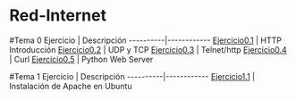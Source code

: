 # Red-Internet

#Tema 0
Ejercicio | Descripción
----------|------------
[Ejercicio0.1](/ActividadesTema0/HTTP_Introduction.md) | HTTP Introducción
[Ejercicio0.2](/ActividadesTema0/UDP_TCP.md) | UDP y TCP
[Ejercicio0.3](/ActividadesTema0/Telnet_http.md) | Telnet/http
[Ejercicio0.4](/ActividadesTema0/cURL.md) | Curl
[Ejercicio0.5](/ActividadesTema0/docPython-1.md) | Python Web Server


#Tema 1
Ejercicio | Descripción
----------|------------
[Ejercicio1.1](/ActividadesTema1/tema1Act1.md) | Instalación de Apache en Ubuntu
